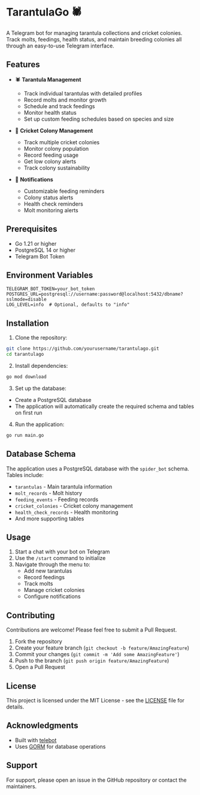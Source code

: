 # TarantulaGo 🕷️

A Telegram bot for managing tarantula collections and cricket colonies. Track molts, feedings, health status, and maintain breeding colonies all through an easy-to-use Telegram interface.

## Features

- 🕷️ **Tarantula Management**
  - Track individual tarantulas with detailed profiles
  - Record molts and monitor growth
  - Schedule and track feedings
  - Monitor health status
  - Set up custom feeding schedules based on species and size

- 🦗 **Cricket Colony Management**
  - Track multiple cricket colonies
  - Monitor colony population
  - Record feeding usage
  - Get low colony alerts
  - Track colony sustainability

- 🔔 **Notifications**
  - Customizable feeding reminders
  - Colony status alerts
  - Health check reminders
  - Molt monitoring alerts

## Prerequisites

- Go 1.21 or higher
- PostgreSQL 14 or higher
- Telegram Bot Token

## Environment Variables

```env
TELEGRAM_BOT_TOKEN=your_bot_token
POSTGRES_URL=postgresql://username:password@localhost:5432/dbname?sslmode=disable
LOG_LEVEL=info  # Optional, defaults to "info"
```

## Installation

1. Clone the repository:
```bash
git clone https://github.com/yourusername/tarantulago.git
cd tarantulago
```

2. Install dependencies:
```bash
go mod download
```

3. Set up the database:
- Create a PostgreSQL database
- The application will automatically create the required schema and tables on first run

4. Run the application:
```bash
go run main.go
```

## Database Schema

The application uses a PostgreSQL database with the `spider_bot` schema. Tables include:
- `tarantulas` - Main tarantula information
- `molt_records` - Molt history
- `feeding_events` - Feeding records
- `cricket_colonies` - Cricket colony management
- `health_check_records` - Health monitoring
- And more supporting tables

## Usage

1. Start a chat with your bot on Telegram
2. Use the `/start` command to initialize
3. Navigate through the menu to:
   - Add new tarantulas
   - Record feedings
   - Track molts
   - Manage cricket colonies
   - Configure notifications

## Contributing

Contributions are welcome! Please feel free to submit a Pull Request.

1. Fork the repository
2. Create your feature branch (`git checkout -b feature/AmazingFeature`)
3. Commit your changes (`git commit -m 'Add some AmazingFeature'`)
4. Push to the branch (`git push origin feature/AmazingFeature`)
5. Open a Pull Request

## License

This project is licensed under the MIT License - see the [LICENSE](LICENSE) file for details.

## Acknowledgments

- Built with [telebot](https://github.com/tucnak/telebot)
- Uses [GORM](https://gorm.io) for database operations

## Support

For support, please open an issue in the GitHub repository or contact the maintainers.
